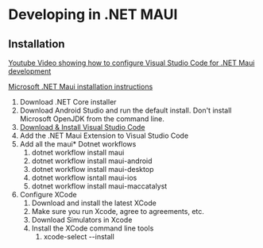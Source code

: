 # Developing in .NET MAUI

## Installation

[Youtube Video showing how to configure Visual Studio Code for .NET Maui development](https://www.youtube.com/watch?v=1t2zzoW4D98)

[Microsoft .NET Maui installation instructions](https://learn.microsoft.com/en-us/dotnet/maui/get-started/installation?view=net-maui-9.0&viewFallbackFrom=net-maui-8.0&tabs=visual-studio-code#iosxcode-setup)

1. Download .NET Core installer
2. Download Android Studio and run the default install.  Don't install Microsoft OpenJDK from the command line.
3. [Download & Install Visual Studio Code](https://code.visualstudio.com/)
4. Add the .NET Maui Extension to Visual Studio Code
5. Add all the maui* Dotnet workflows
    1. dotnet workflow install maui
    2. dotnet workflow install maui-android
    3. dotnet workflow install maui-desktop
    4. dotnet workflow isntall maui-ios
    5. dotnet workflow install maui-maccatalyst
6. Configure XCode
    1. Download and install the latest XCode
    2. Make sure you run Xcode, agree to agreements, etc.
    3. Download Simulators in Xcode
    4. Install the XCode command line tools
        1. xcode-select --install
    

